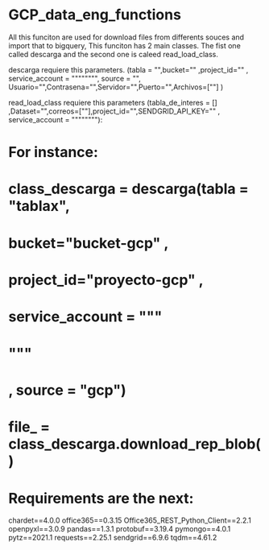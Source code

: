 # GCP_data_eng_functions
All this funciton are used for download files from differents souces and import that to bigquery, 
This funciton has 2 main classes.
The fist one called descarga and the second one is caleed read_load_class.

descarga requiere this parameters. (tabla = "",bucket="" ,project_id="" , service_account = """""""", source = "",                 Usuario="",Contrasena="",Servidor="",Puerto="",Archivos=[""] )

read_load_class requiere this parameters (tabla_de_interes = [] ,Dataset="",correos=[""],project_id="",SENDGRID_API_KEY="" , service_account = """"""""):  
# For instance:        
# class_descarga = descarga(tabla = "tablax",
#          bucket="bucket-gcp" ,
#          project_id="proyecto-gcp" ,
#              service_account = """
#                               """
#          , source = "gcp")
#  file_ = class_descarga.download_rep_blob()

# Requirements are the next:
chardet==4.0.0
office365==0.3.15
Office365_REST_Python_Client==2.2.1
openpyxl==3.0.9
pandas==1.3.1
protobuf==3.19.4
pymongo==4.0.1
pytz==2021.1
requests==2.25.1
sendgrid==6.9.6
tqdm==4.61.2
